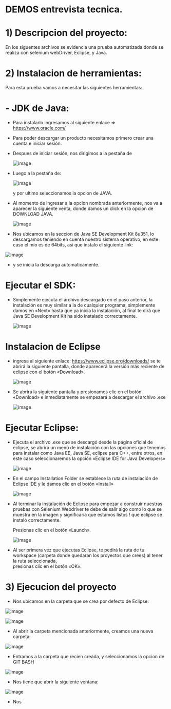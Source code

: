 # DEMOS entrevista tecnica.


# 1) Descripcion del proyecto:

En los siguentes archivos se evidencia una prueba automatizada donde se realiza con 
selenium webDriver, Eclipse, y Java.


# 2) Instalacion de herramientas:

Para esta prueba vamos a necesitar las siguientes herramientas:

# - JDK de Java:
  - Para instalarlo ingresamos al siguiente enlace => https://www.oracle.com/
  - Para poder descargar un producto necesitamos primero crear una cuenta e iniciar sesión.
  - Despues de iniciar sesión, nos dirigimos a la pestaña de
 
    ![image](https://user-images.githubusercontent.com/95291737/201195783-fa474faf-b1df-4405-bf07-7a132bcb4aa4.png)
    
  - Luego a la pestaña de: 
  
    ![image](https://user-images.githubusercontent.com/95291737/201196308-fb737c12-d935-44c5-9fa3-55af23ab8707.png)
    
    y por ultimo seleccionamos la opcion de JAVA.
   
  - Al momento de ingresar a la opcion nombrada anteriormente, nos va a aparecer la siguiente venta, donde damos un click en la opcion de DOWNLOAD JAVA.
  
    ![image](https://user-images.githubusercontent.com/95291737/201207413-f9811768-a7f2-468c-a285-e2833c7272bf.png)
  
  - Nos ubicamos en la seccion de Java SE Development Kit 8u351, lo descargamos teniendo en cuenta nuestro sistema operativo, en este caso el mio es de 64bits, 
    asi que instalo el siguiente link:
  
   ![image](https://user-images.githubusercontent.com/95291737/201208069-c2f6d2a8-9ee1-414e-9b1e-09228286730b.png)
   
  - y se inicia la descarga automaticamente.
  
  # Ejecutar el SDK:
  
  - Simplemente ejecuta el archivo descargado en el paso anterior, la instalación es muy similar a la de cualquier programa, simplemente damos en «Next» hasta que ya       inicia la instalación, al final te dirá que Java SE Development Kit ha sido instalado correctamente.
 
    ![image](https://user-images.githubusercontent.com/95291737/201208904-18d80e51-e528-4ce7-bdc9-3b7ff3a564be.png)


  # Instalacion de Eclipse 
  
  - ingresa al siguiente enlace: https://www.eclipse.org/downloads/ se te abrirá la siguiente pantalla, donde aparecerá la versión más reciente de eclipse con el botón     «Download».
  
    ![image](https://user-images.githubusercontent.com/95291737/201215184-d38cb267-558d-4105-b436-c4ed57ea6ff4.png)
    
   - Se abrirá la siguiente pantalla y presionamos clic en el botón «Download» e inmediatamente se empezará a descargar el archivo .exe
   
     ![image](https://user-images.githubusercontent.com/95291737/201218837-33f1636c-67ee-4315-96c9-34a6cbcffa7f.png) 
     
  # Ejecutar Eclipse:
  
   - Ejecuta el archivo .exe que se descargó desde la página oficial de eclipse, se abrirá un menú de instalación con las opciones que tenemos para instalar como Java      EE, Java SE, eclipse para C++, entre otros, en este caso seleccionaremos la opción «Eclipse IDE for Java Developers»
   
     ![image](https://user-images.githubusercontent.com/95291737/201219687-9f55fbb1-6f5a-472c-bc69-1b7a4bc8cca0.png)

   - En el campo Installation Folder se establece la ruta de instalación de Eclipse IDE y le damos clic en el botón «Install»

     ![image](https://user-images.githubusercontent.com/95291737/201220013-d6f3dca3-2d2a-41d5-97ee-2d6fa8e02db3.png)

   - Al terminar la instalación de Eclipse para empezar a construir nuestras pruebas con Selenium Webdriver te debe de salir algo como lo que se muestra en la imagen y      significaría que estamos listos ! que eclipse se instaló correctamente. 
   
     Presionas clic en el botón «Launch».
     
     ![image](https://user-images.githubusercontent.com/95291737/201220174-b90061b1-833c-4110-b7b2-c4cadc969642.png)

   - Al ser primera vez que ejecutas Eclipse, te pedirá la ruta de tu workspace (carpeta donde quedaran los proyectos que crees) al tener la ruta seleccionada,         
     presionas clic en el botón «OK». 

# 3) Ejecucion del proyecto

   - Nos ubicamos en la carpeta que se crea por defecto de Eclipse: 

   ![image](https://user-images.githubusercontent.com/95291737/201361702-a0299fe8-73fa-4057-9052-32d8fac095a8.png) 
   
   ![image](https://user-images.githubusercontent.com/95291737/201361854-69c44a7a-71ea-4987-a8eb-523fa2bdd9f6.png)

   - Al abrir la carpeta mencionada anteriormente, creamos una nueva carpeta:
   
   ![image](https://user-images.githubusercontent.com/95291737/201363723-10a81255-4c35-44ac-88da-e8597abd161e.png)
  
   - Entramos a la carpeta que recien creada, y seleccionamos la opcion de GIT BASH
   
   ![image](https://user-images.githubusercontent.com/95291737/201365447-a2b0c190-9002-4512-ac99-b7ad737ad738.png)
   
   - Nos tiene que abrir la siguiente ventana:
   
   ![image](https://user-images.githubusercontent.com/95291737/201368084-0e9e8976-86ed-47cd-bca2-2a1a6e9b8169.png)
   
   - Nos

   

   
   
   



